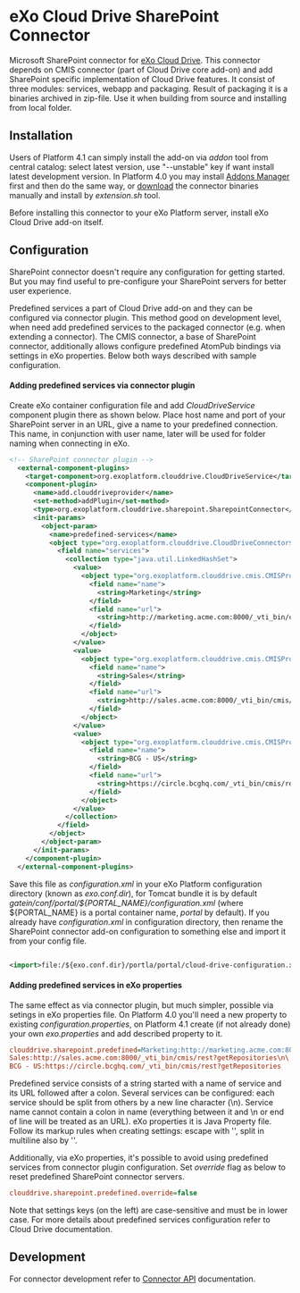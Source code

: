 eXo Cloud Drive SharePoint Connector
====================================

Microsoft SharePoint connector for [eXo Cloud Drive](https://github.com/exo-addons/cloud-drive-extension). This connector depends on CMIS connector (part of Cloud Drive core add-on) and add SharePoint specific implementation of Cloud Drive features.  It consist of three modules: services, webapp and packaging. Result of packaging it is a binaries archived in zip-file. Use it when building from source and installing from local folder.

Installation
------------

Users of Platform 4.1 can simply install the add-on via *addon* tool from central catalog: select latest version, use "--unstable" key if want install latest development version. In Platform 4.0 you may install [Addons Manager](https://github.com/exoplatform/addons-manager) first and then do the same way, or [download](http://sourceforge.net/projects/exo/files/Addons/Cloud%20Drive/) the connector binaries manually and install by _extension.sh_ tool. 

Before installing this connector to your eXo Platform server, install eXo Cloud Drive add-on itself. 

Configuration
-------------

SharePoint connector doesn't require any configuration for getting started. But you may find useful to pre-configure your SharePoint servers for better user experience.

Predefined services a part of Cloud Drive add-on and they can be configured via connector plugin. This method good on development level, when need add predefined services to the packaged connector (e.g. when extending a connector).
The CMIS connector, a base of SharePoint connector, additionally allows configure predefined AtomPub bindings via settings in eXo properties. Below both ways described with sample configuration.

#### Adding predefined services via connector plugin ####
Create eXo container configuration file and add _CloudDriveService_ component plugin there as shown below. Place host name and port of your SharePoint server in an URL, give a name to your predefined connection. This name, in conjunction with user name, later will be used for folder naming when connecting in eXo.

```xml
<!-- SharePoint connector plugin -->
  <external-component-plugins>
    <target-component>org.exoplatform.clouddrive.CloudDriveService</target-component>
    <component-plugin>
      <name>add.clouddriveprovider</name>
      <set-method>addPlugin</set-method>
      <type>org.exoplatform.clouddrive.sharepoint.SharepointConnector</type>
      <init-params>
        <object-param>
          <name>predefined-services</name>
          <object type="org.exoplatform.clouddrive.CloudDriveConnector$PredefinedServices">
            <field name="services">
              <collection type="java.util.LinkedHashSet">
                <value>
                  <object type="org.exoplatform.clouddrive.cmis.CMISProvider$AtomPub">
                    <field name="name">
                      <string>Marketing</string>
                    </field>
                    <field name="url">
                      <string>http://marketing.acme.com:8000/_vti_bin/cmis/rest?getRepositories</string>
                    </field>
                  </object>
                </value>
                <value>
                  <object type="org.exoplatform.clouddrive.cmis.CMISProvider$AtomPub">
                    <field name="name">
                      <string>Sales</string>
                    </field>
                    <field name="url">
                      <string>http://sales.acme.com:8000/_vti_bin/cmis/rest?getRepositories</string>
                    </field>
                  </object>
                </value>
                <value>
                  <object type="org.exoplatform.clouddrive.cmis.CMISProvider$AtomPub">
                    <field name="name">
                      <string>BCG - US</string>
                    </field>
                    <field name="url">
                      <string>https://circle.bcghq.com/_vti_bin/cmis/rest?getRepositories</string>
                    </field>
                  </object>
                </value>
              </collection>
            </field>
          </object>
        </object-param>
      </init-params>
    </component-plugin>
  </external-component-plugins>
```

Save this file as *configuration.xml* in your eXo Platform configuration directory (known as _exo.conf.dir_), for Tomcat bundle it is by default _gatein/conf/portal/${PORTAL_NAME}/configuration.xml_ (where ${PORTAL_NAME} is a portal container name, *portal* by default). If you already have *configuration.xml* in configuration directory, then rename the SharePoint connector add-on configuration to something else and import it from your config file.

```xml

<import>file:/${exo.conf.dir}/portla/portal/cloud-drive-configuration.xml</import>

```

#### Adding predefined services in eXo properties ####
The same effect as via connector plugin, but much simpler, possible via setings in eXo properties file. On Platform 4.0 you'll need a new property to existing _configuration.properties_, on Platform 4.1 create (if not already done) your own _exo.properties_ and add described property to it.

```ini
clouddrive.sharepoint.predefined=Marketing:http://marketing.acme.com:8000/_vti_bin/cmis/rest?getRepositories\n\
Sales:http://sales.acme.com:8000/_vti_bin/cmis/rest?getRepositories\n\
BCG - US:https://circle.bcghq.com/_vti_bin/cmis/rest?getRepositories

```

Predefined service consists of a string started with a name of service and its URL followed after a colon. Several services can be configured: each service should be split from others by a new line character (\n). Service name cannot contain a colon in name (everything between it and \n or end of line will be treated as an URL). eXo properties it is Java Property file. Follow its markup rules when creating settings: escape with '\', split in multiline also by '\'. 

Additionally, via eXo properties, it's possible to avoid using predefined services from connector plugin configuration. Set _override_ flag as below to reset predefined SharePoint connector servers. 

```ini
clouddrive.sharepoint.predefined.override=false
```
Note that settings keys (on the left) are case-sensitive and must be in lower case. For more details about predefined services configuration refer to Cloud Drive documentation.
 

Development
-----------

For connector development refer to [Connector API](https://github.com/exo-addons/cloud-drive-extension/blob/master/documentation/CONNECTOR_API.md) documentation. 


